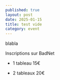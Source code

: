 ```yaml
---
published: true
layout: post
date: 2025-01-15
title: test vide
category: event
---
```


blabla

Inscriptions sur BadNet

*   1 tableau 15€
    
*   2 tableaux 20€